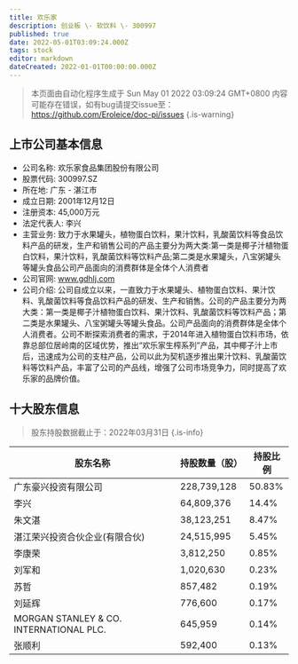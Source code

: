 ```yaml
---
title: 欢乐家
description: 创业板 \- 软饮料 \- 300997
published: true
date: 2022-05-01T03:09:24.000Z
tags: stock
editor: markdown
dateCreated: 2022-01-01T00:00:00.000Z
---
```


> 本页面由自动化程序生成于 Sun May 01 2022 03:09:24 GMT+0800
> 内容可能存在错误，如有bug请提交issue至：https://github.com/Eroleice/doc-pi/issues
{.is-warning}

## 上市公司基本信息
- 公司名称: 欢乐家食品集团股份有限公司
- 股票代码: 300997.SZ
- 所在地: 广东 - 湛江市
- 成立日期: 2001年12月12日
- 注册资本: 45,000万元
- 法定代表人: 李兴
- 主营业务: 致力于水果罐头，植物蛋白饮料，果汁饮料，乳酸菌饮料等食品饮料产品的研发，生产和销售公司的产品主要分为两大类:第一类是椰子汁植物蛋白饮料，果汁饮料，乳酸菌饮料等饮料产品;第二类是水果罐头，八宝粥罐头等罐头食品公司产品面向的消费群体是全体个人消费者
- 公司官网: www.gdhlj.com
- 公司介绍: 公司自成立以来，一直致力于水果罐头、植物蛋白饮料、果汁饮料、乳酸菌饮料等食品饮料产品的研发、生产和销售。公司的产品主要分为两大类：第一类是椰子汁植物蛋白饮料、果汁饮料、乳酸菌饮料等饮料产品；第二类是水果罐头、八宝粥罐头等罐头食品。公司产品面向的消费群体是全体个人消费者。公司不断探索消费者的需求，于2014年进入植物蛋白饮料市场，依靠总部位居岭南的区域优势，推出“欢乐家生榨系列”产品，其中椰子汁上市后，迅速成为公司的支柱产品，公司以此为契机逐步推出果汁饮料、乳酸菌饮料等饮料产品，丰富了公司的产品线，增强了公司市场竞争力，同时提高了欢乐家的品牌价值。


## 十大股东信息
> 股东持股数据截止于：2022年03月31日
{.is-info}

| 股东名称 | 持股数量（股） | 持股比例 |
| --- | --- | --- |
| 广东豪兴投资有限公司 | 228,739,128 | 50.83% |
| 李兴 | 64,809,376 | 14.4% |
| 朱文湛 | 38,123,251 | 8.47% |
| 湛江荣兴投资合伙企业(有限合伙) | 24,515,995 | 5.45% |
| 李康荣 | 3,812,250 | 0.85% |
| 刘军和 | 1,020,630 | 0.23% |
| 苏哲 | 857,482 | 0.19% |
| 刘延辉 | 776,600 | 0.17% |
| MORGAN STANLEY & CO. INTERNATIONAL PLC. | 645,959 | 0.14% |
| 张顺利 | 592,400 | 0.13% |




